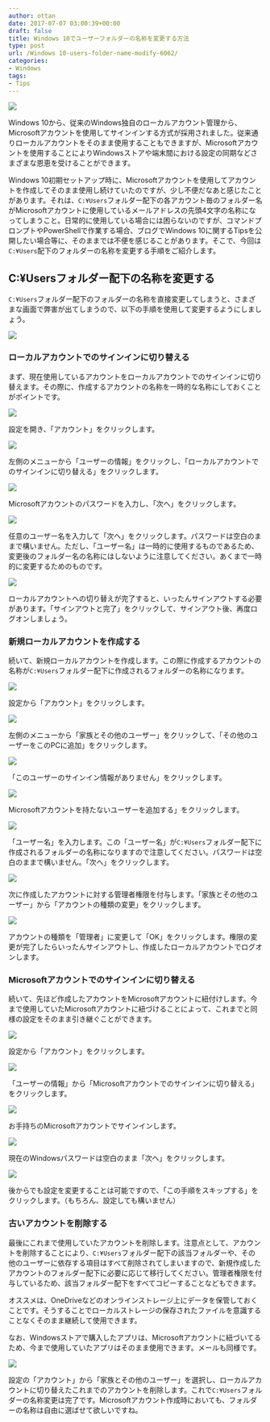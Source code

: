 ```yaml
---
author: ottan
date: 2017-07-07 03:00:39+00:00
draft: false
title: Windows 10でユーザーフォルダーの名称を変更する方法
type: post
url: /Windows 10-users-folder-name-modify-6062/
categories:
- Windows
tags:
- Tips
---
```


![](/images/2017/07/170707-595ef0f1b2b30.png)

Windows 10から、従来のWindows独自のローカルアカウント管理から、Microsoftアカウントを使用してサインインする方式が採用されました。従来通りローカルアカウントをそのまま使用することもできますが、Microsoftアカウントを使用することによりWindowsストアや端末間における設定の同期などさまざまな恩恵を受けることができます。

Windows 10初期セットアップ時に、Microsoftアカウントを使用してアカウントを作成してそのまま使用し続けていたのですが、少し不便だなあと感じたことがあります。それは、`C:¥Users`フォルダー配下の各アカウント毎のフォルダー名がMicrosoftアカウントに使用しているメールアドレスの先頭4文字の名称になってしまうこと。日常的に使用している場合には困らないのですが、コマンドプロンプトやPowerShellで作業する場合、ブログでWindows 10に関するTipsを公開したい場合等に、そのままでは不便を感じることがあります。そこで、今回は`C:¥Users`配下のフォルダーの名称を変更する手順をご紹介します。

## C:¥Usersフォルダー配下の名称を変更する

`C:¥Users`フォルダー配下のフォルダーの名称を直接変更してしまうと、さまざまな画面で弊害が出てしまうので、以下の手順を使用して変更するようにしましょう。

![](/images/2017/07/170707-595ef94d918a5.png)

### ローカルアカウントでのサインインに切り替える

まず、現在使用しているアカウントをローカルアカウントでのサインインに切り替えます。その際に、作成するアカウントの名称を一時的な名称にしておくことがポイントです。

![](/images/2017/07/170707-595ef24c4bc55.png)

設定を開き、「アカウント」をクリックします。

![](/images/2017/07/170707-595ef2556bc84.png)

左側のメニューから「ユーザーの情報」をクリックし、「ローカルアカウントでのサインインに切り替える」をクリックします。

![](/images/2017/07/170707-595ef25b3da7c.png)

Microsoftアカウントのパスワードを入力し、「次へ」をクリックします。

![](/images/2017/07/170707-595ef26806083.png)

任意のユーザー名を入力して「次へ」をクリックします。パスワードは空白のままで構いません。ただし、「ユーザー名」は一時的に使用するものであるため、変更後のフォルダー名の名称にはしないように注意してください。あくまで一時的に変更するためのものです。

![](/images/2017/07/170707-595ef26fc5b4c.png)

ローカルアカウントへの切り替えが完了すると、いったんサインアウトする必要があります。「サインアウトと完了」をクリックして、サインアウト後、再度ログオンしましょう。

### 新規ローカルアカウントを作成する

続いて、新規ローカルアカウントを作成します。この際に作成するアカウントの名称が`C:¥Users`フォルダー配下に作成されるフォルダーの名称になります。

![](/images/2017/07/170707-595ef27d873f9.png)

設定から「アカウント」をクリックします。

![](/images/2017/07/170707-595ef286a06c6.png)

左側のメニューから「家族とその他のユーザー」をクリックして、「その他のユーザーをこのPCに追加」をクリックします。

![](/images/2017/07/170707-595ef2917b58c.png)

「このユーザーのサインイン情報がありません」をクリックします。

![](/images/2017/07/170707-595ef29d2eb97.png)

Microsoftアカウントを持たないユーザーを追加する」をクリックします。

![](/images/2017/07/170707-595ef2a5e8c95.png)

「ユーザー名」を入力します。この「ユーザー名」が`C:¥Users`フォルダー配下に作成されるフォルダーの名称になりますので注意してください。パスワードは空白のままで構いません。「次へ」をクリックします。

![](/images/2017/07/170707-595ef2ae34e16.png)

次に作成したアカウントに対する管理者権限を付与します。「家族とその他のユーザー」から「アカウントの種類の変更」をクリックします。

![](/images/2017/07/170707-595ef2b4e3f33.png)

アカウントの種類を「管理者」に変更して「OK」をクリックします。権限の変更が完了したらいったんサインアウトし、作成したローカルアカウントでログオンします。

### Microsoftアカウントでのサインインに切り替える

続いて、先ほど作成したアカウントをMicrosoftアカウントに紐付けします。今まで使用していたMicrosoftアカウントに紐づけることによって、これまでと同様の設定をそのまま引き継ぐことができます。

![](/images/2017/07/170707-595ef2bd31053.png)

設定から「アカウント」をクリックします。

![](/images/2017/07/170707-595ef2c690ff0.png)

「ユーザーの情報」から「Microsoftアカウントでのサインインに切り替える」をクリックします。

![](/images/2017/07/170707-595ef2cdcb5e5.png)

お手持ちのMicrosoftアカウントでサインインします。

![](/images/2017/07/170707-595ef2d8e3d10.png)

現在のWindowsパスワードは空白のまま「次へ」をクリックします。

![](/images/2017/07/170707-595ef2e464e64.png)

後からでも設定を変更することは可能ですので、「この手順をスキップする」をクリックします。（もちろん、設定しても構いません）

### 古いアカウントを削除する

最後にこれまで使用していたアカウントを削除します。注意点として、アカウントを削除することにより、`C:¥Users`フォルダー配下の該当フォルダーや、その他のユーザーに依存する項目はすべて削除されてしまいますので、新規作成したアカウントのフォルダー配下に必要に応じて移行してください。管理者権限を付与しているため、該当フォルダー配下をすべてコピーすることなどもできます。

オススメは、OneDriveなどのオンラインストレージ上にデータを保管しておくことです。そうすることでローカルストレージの保存されたファイルを意識することなくそのまま継続して使用できます。

なお、Windowsストアで購入したアプリは、Microsoftアカウントに紐づいてるため、今まで使用していたアプリはそのまま使用できます。メールも同様です。

![](/images/2017/07/170707-595ef2ebcf202.png)

設定の「アカウント」から「家族とその他のユーザー」を選択し、ローカルアカウントに切り替えたこれまでのアカウントを削除します。これで`C:¥Users`フォルダーの名称変更は完了です。Microsoftアカウント作成時においても、フォルダーの名称は自由に選ばせて欲しいですね。
